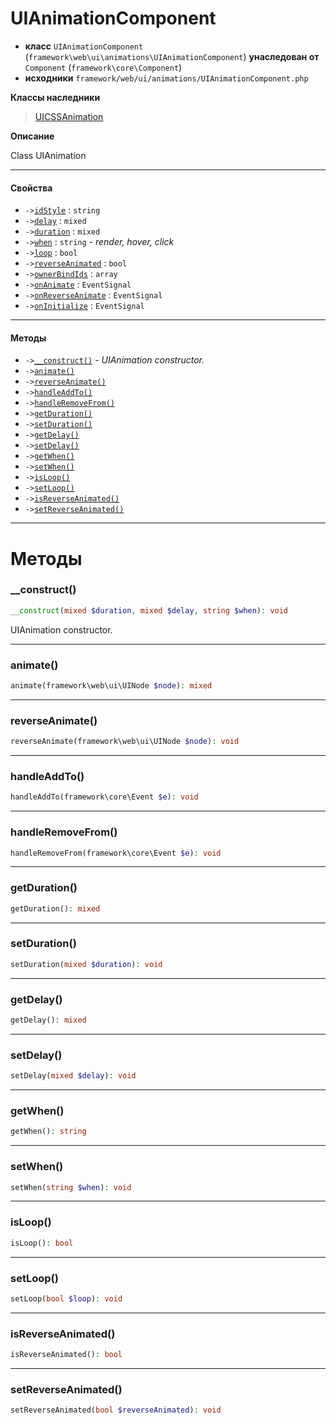 # UIAnimationComponent

- **класс** `UIAnimationComponent` (`framework\web\ui\animations\UIAnimationComponent`) **унаследован от** `Component` (`framework\core\Component`)
- **исходники** `framework/web/ui/animations/UIAnimationComponent.php`

**Классы наследники**

> [UICSSAnimation](https://github.com/jphp-group/wizard-framework/blob/master/wizard-web-ui/api-docs/classes/framework/web/ui/animations/UICSSAnimation.ru.md)

**Описание**

Class UIAnimation

---

#### Свойства

- `->`[`idStyle`](#prop-idstyle) : `string`
- `->`[`delay`](#prop-delay) : `mixed`
- `->`[`duration`](#prop-duration) : `mixed`
- `->`[`when`](#prop-when) : `string` - _render, hover, click_
- `->`[`loop`](#prop-loop) : `bool`
- `->`[`reverseAnimated`](#prop-reverseanimated) : `bool`
- `->`[`ownerBindIds`](#prop-ownerbindids) : `array`
- `->`[`onAnimate`](#prop-onanimate) : `EventSignal`
- `->`[`onReverseAnimate`](#prop-onreverseanimate) : `EventSignal`
- `->`[`onInitialize`](#prop-oninitialize) : `EventSignal`

---

#### Методы

- `->`[`__construct()`](#method-__construct) - _UIAnimation constructor._
- `->`[`animate()`](#method-animate)
- `->`[`reverseAnimate()`](#method-reverseanimate)
- `->`[`handleAddTo()`](#method-handleaddto)
- `->`[`handleRemoveFrom()`](#method-handleremovefrom)
- `->`[`getDuration()`](#method-getduration)
- `->`[`setDuration()`](#method-setduration)
- `->`[`getDelay()`](#method-getdelay)
- `->`[`setDelay()`](#method-setdelay)
- `->`[`getWhen()`](#method-getwhen)
- `->`[`setWhen()`](#method-setwhen)
- `->`[`isLoop()`](#method-isloop)
- `->`[`setLoop()`](#method-setloop)
- `->`[`isReverseAnimated()`](#method-isreverseanimated)
- `->`[`setReverseAnimated()`](#method-setreverseanimated)

---
# Методы

<a name="method-__construct"></a>

### __construct()
```php
__construct(mixed $duration, mixed $delay, string $when): void
```
UIAnimation constructor.

---

<a name="method-animate"></a>

### animate()
```php
animate(framework\web\ui\UINode $node): mixed
```

---

<a name="method-reverseanimate"></a>

### reverseAnimate()
```php
reverseAnimate(framework\web\ui\UINode $node): void
```

---

<a name="method-handleaddto"></a>

### handleAddTo()
```php
handleAddTo(framework\core\Event $e): void
```

---

<a name="method-handleremovefrom"></a>

### handleRemoveFrom()
```php
handleRemoveFrom(framework\core\Event $e): void
```

---

<a name="method-getduration"></a>

### getDuration()
```php
getDuration(): mixed
```

---

<a name="method-setduration"></a>

### setDuration()
```php
setDuration(mixed $duration): void
```

---

<a name="method-getdelay"></a>

### getDelay()
```php
getDelay(): mixed
```

---

<a name="method-setdelay"></a>

### setDelay()
```php
setDelay(mixed $delay): void
```

---

<a name="method-getwhen"></a>

### getWhen()
```php
getWhen(): string
```

---

<a name="method-setwhen"></a>

### setWhen()
```php
setWhen(string $when): void
```

---

<a name="method-isloop"></a>

### isLoop()
```php
isLoop(): bool
```

---

<a name="method-setloop"></a>

### setLoop()
```php
setLoop(bool $loop): void
```

---

<a name="method-isreverseanimated"></a>

### isReverseAnimated()
```php
isReverseAnimated(): bool
```

---

<a name="method-setreverseanimated"></a>

### setReverseAnimated()
```php
setReverseAnimated(bool $reverseAnimated): void
```